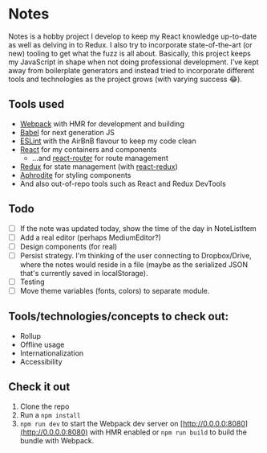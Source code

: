 # Notes
Notes is a hobby project I develop to keep my React knowledge up-to-date as well
as delving in to Redux. I also try to incorporate state-of-the-art (or new)
tooling to get what the fuzz is all about. Basically, this project keeps my
JavaScript in shape when not doing professional development.  I've kept away
from boilerplate generators and instead tried to incorporate different tools and
technologies as the project grows (with varying success 😂).

## Tools used
* [Webpack](https://github.com/webpack/webpack) with HMR for development and building
* [Babel](https://github.com/babel/babel) for next generation JS
* [ESLint](https://github.com/eslint/eslint) with the AirBnB flavour to keep my code clean
* [React](https://github.com/facebook/react) for my containers and components
  * ...and [react-router](https://github.com/ReactTraining/react-router) for route management
* [Redux](https://github.com/reactjs/redux) for state management (with [react-redux](https://github.com/reactjs/react-redux))
* [Aphrodite](https://github.com/Khan/aphrodite) for styling components
* And also out-of-repo tools such as React and Redux DevTools

## Todo

- [ ] If the note was updated today, show the time of the day in NoteListItem
- [ ] Add a real editor (perhaps MediumEditor?)
- [ ] Design components (for real)
- [ ] Persist strategy. I'm thinking of the user connecting to Dropbox/Drive, where the notes would reside in a file (maybe as the serialized JSON that's currently saved in localStorage).
- [ ] Testing
- [ ] Move theme variables (fonts, colors) to separate module.

## Tools/technologies/concepts to check out:
* Rollup
* Offline usage
* Internationalization
* Accessibility

## Check it out

1. Clone the repo
2. Run a `npm install`
3. `npm run dev` to start the Webpack dev server on [http://0.0.0.0:8080](http://0.0.0.0:8080) with HMR enabled or `npm run build` to build the bundle with Webpack.
